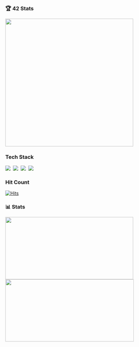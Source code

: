 ### 🏆 42 Stats
<p>
  <img src="https://badge42.coday.fr/api/v2/clsx4chzw823401p4dwbfo4wt/stats?cursusId=21&coalitionId=457" width="400px" />
</p>

### Tech Stack
<p>
  <img src="https://img.shields.io/badge/C-A8B9CC?style=flat-square&logo=C&logoColor=white"/>&nbsp;
  <img src="https://img.shields.io/badge/React-61DAFB?style=flat-square&logo=react&logoColor=white"/>&nbsp;
  <img src="https://img.shields.io/badge/Git-E34F26?style=flat-square&logo=git&logoColor=white"/>&nbsp;
  <img src="https://img.shields.io/badge/Javascript-F7DF1E?style=flat-square&logo=javascript&logoColor=black"/>&nbsp;
</p>

### Hit Count
[![Hits](https://hits.seeyoufarm.com/api/count/incr/badge.svg?url=https%3A%2F%2Fgithub.com%2FbigCoDult%2Fhit-counter&count_bg=%2379C83D&title_bg=%23555555&icon=&icon_color=%23E7E7E7&title=hits&edge_flat=false)](https://hits.seeyoufarm.com)

### 📊 Stats
<p align="left">
  <img src="https://github-readme-stats.vercel.app/api?username=bigCoDult&show_icons=true&count_private=true&theme=dark&line_height=35" height="195px" width="400px" />
  <br>
  <img src="https://github-readme-stats.vercel.app/api/top-langs/?username=bigCoDult&show_icons=true&layout=compact&theme=dark" height="195px" width="402px" />
</p>
